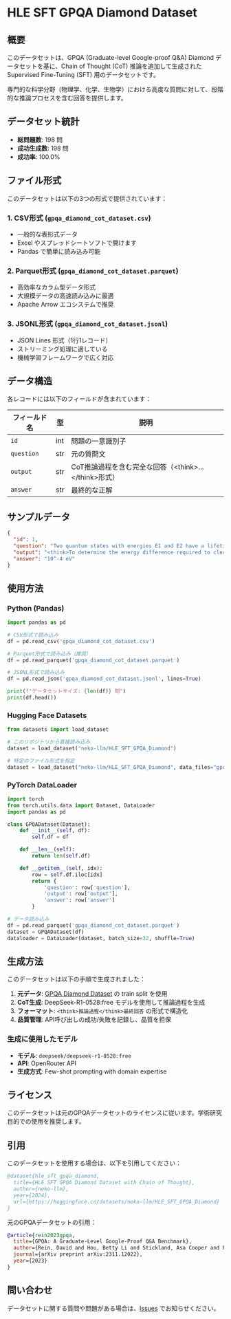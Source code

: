# HLE SFT GPQA Diamond Dataset

## 概要

このデータセットは、GPQA (Graduate-level Google-proof Q&A) Diamond データセットを基に、Chain of Thought (CoT) 推論を追加して生成されたSupervised Fine-Tuning (SFT) 用のデータセットです。

専門的な科学分野（物理学、化学、生物学）における高度な質問に対して、段階的な推論プロセスを含む回答を提供します。

## データセット統計

- **総問題数**: 198 問
- **成功生成数**: 198 問
- **成功率**: 100.0%

## ファイル形式

このデータセットは以下の3つの形式で提供されています：

### 1. CSV形式 (`gpqa_diamond_cot_dataset.csv`)
- 一般的な表形式データ
- Excel やスプレッドシートソフトで開けます
- Pandas で簡単に読み込み可能

### 2. Parquet形式 (`gpqa_diamond_cot_dataset.parquet`)
- 高効率なカラム型データ形式
- 大規模データの高速読み込みに最適
- Apache Arrow エコシステムで推奨

### 3. JSONL形式 (`gpqa_diamond_cot_dataset.jsonl`)
- JSON Lines 形式（1行1レコード）
- ストリーミング処理に適している
- 機械学習フレームワークで広く対応

## データ構造

各レコードには以下のフィールドが含まれています：

| フィールド名 | 型 | 説明 |
|-------------|----|----|
| `id` | int | 問題の一意識別子 |
| `question` | str | 元の質問文 |
| `output` | str | CoT推論過程を含む完全な回答（&lt;think&gt;...&lt;/think&gt;形式） |
| `answer` | str | 最終的な正解 |

## サンプルデータ

```json
{
  "id": 1,
  "question": "Two quantum states with energies E1 and E2 have a lifetime of 10^-9 sec and 10^-8 sec, respectively. We want to clearly distinguish these two energy levels. Which one of the following options could be their energy difference so that they can be clearly resolved?\n",
  "output": "<think>To determine the energy difference required to clearly distinguish the two quantum states with energies \\(E_1\\) and \\(E_2\\), and lifetimes \\(\\tau_1 = 10^{-9}\\) sec and \\(\\tau_2 = 10^{-8}\\) sec, we use the time-energy uncertainty principle. This principle relates the uncertainty in energy (\\(\\Delta E\\)) of a state to its lifetime (\\(\\Delta t = \\tau\\)) via \\(\\Delta E \\cdot \\tau \\geq \\hbar / 2\\), where \\(\\hbar\\) is the reduced Planck's constant (\\(\\hbar \\approx 6.582 \\times 10^{-16}\\) eV·s).\n\n1. **Calculate the energy uncertainty for state 1**:\n   - \\(\\tau_1 = 10^{-9}\\) sec\n   - \\(\\Delta E_1 = \\frac{\\hbar}{2 \\tau_1} = \\frac{6.582 \\times 10^{-16} \\text{ eV·s}}{2 \\times 10^{-9} \\text{ s}} = 3.291 \\times 10^{-7}\\) eV \\(\\approx 3.3 \\times 10^{-7}\\) eV\n\n2. **Calculate the energy uncertainty for state 2**:\n   - \\(\\tau_2 = 10^{-8}\\) sec\n   - \\(\\Delta E_2 = \\frac{\\hbar}{2 \\tau_2} = \\frac{6.582 \\times 10^{-16} \\text{ eV·s}}{2 \\times 10^{-8} \\text{ s}} = 3.291 \\times 10^{-8}\\) eV \\(\\approx 3.3 \\times 10^{-8}\\) eV\n\n3. **Determine the resolvability condition**:\n   - The energy levels are resolvable if their energy difference \\(\\Delta E\\) is significantly greater than the largest uncertainty to avoid overlap. Here, \\(\\Delta E_1 = 3.3 \\times 10^{-7}\\) eV (larger than \\(\\Delta E_2\\)).\n   - Thus, \\(\\Delta E \\gg 3.3 \\times 10^{-7}\\) eV, indicating a need for a separation much larger than \\(\\sim 10^{-7}\\) eV.\n\n4. **Evaluate the options**:\n   - Among typical options (e.g., \\(10^{-4}\\) eV, \\(10^{-7}\\) eV, \\(10^{-8}\\) eV), \\(10^{-4}\\) eV is compared to \\(3.3 \\times 10^{-7}\\) eV:\n     - \\(10^{-4} \\text{ eV} / 3.3 \\times 10^{-7} \\text{ eV} \\approx 303\\), meaning \\(10^{-4}\\) eV is over 300 times larger.\n     - This satisfies \\(\\Delta E \\gg 10^{-7}\\) eV, ensuring clear resolution.\n\n**Conclusion**: The energy difference must be significantly greater than \\(10^{-7}\\) eV, making \\(10^{-4}\\) eV the appropriate choice. This aligns with the principle that the peak separation should exceed the uncertainty for resolvability. Note that a typo in the explanation (using \\(\\tau_2 = 10^{-11}\\) s incorrectly) does not affect the outcome for the given problem. The correct lifetimes (\\(\\tau_1 = 10^{-9}\\) s, \\(\\tau_2 = 10^{-8}\\) s) yield the answer \\(10^{-4}\\) eV. \n\n**Answer**: \\(10^{-4}\\) eV</think>10^-4 eV",
  "answer": "10^-4 eV"
}
```

## 使用方法

### Python (Pandas)

```python
import pandas as pd

# CSV形式で読み込み
df = pd.read_csv('gpqa_diamond_cot_dataset.csv')

# Parquet形式で読み込み（推奨）
df = pd.read_parquet('gpqa_diamond_cot_dataset.parquet')

# JSONL形式で読み込み
df = pd.read_json('gpqa_diamond_cot_dataset.jsonl', lines=True)

print(f"データセットサイズ: {len(df)} 問")
print(df.head())
```

### Hugging Face Datasets

```python
from datasets import load_dataset

# このリポジトリから直接読み込み
dataset = load_dataset("neko-llm/HLE_SFT_GPQA_Diamond")

# 特定のファイル形式を指定
dataset = load_dataset("neko-llm/HLE_SFT_GPQA_Diamond", data_files="gpqa_diamond_cot_dataset.parquet")
```

### PyTorch DataLoader

```python
import torch
from torch.utils.data import Dataset, DataLoader
import pandas as pd

class GPQADataset(Dataset):
    def __init__(self, df):
        self.df = df

    def __len__(self):
        return len(self.df)

    def __getitem__(self, idx):
        row = self.df.iloc[idx]
        return {
            'question': row['question'],
            'output': row['output'],
            'answer': row['answer']
        }

# データ読み込み
df = pd.read_parquet('gpqa_diamond_cot_dataset.parquet')
dataset = GPQADataset(df)
dataloader = DataLoader(dataset, batch_size=32, shuffle=True)
```

## 生成方法

このデータセットは以下の手順で生成されました：

1. **元データ**: [GPQA Diamond Dataset](https://huggingface.co/datasets/Idavidrein/gpqa) の train split を使用
2. **CoT生成**: DeepSeek-R1-0528:free モデルを使用して推論過程を生成
3. **フォーマット**: `<think>推論過程</think>最終回答` の形式で構造化
4. **品質管理**: API呼び出しの成功/失敗を記録し、品質を担保

### 生成に使用したモデル
- **モデル**: `deepseek/deepseek-r1-0528:free`
- **API**: OpenRouter API
- **生成方式**: Few-shot prompting with domain expertise

## ライセンス

このデータセットは元のGPQAデータセットのライセンスに従います。学術研究目的での使用を推奨します。

## 引用

このデータセットを使用する場合は、以下を引用してください：

```bibtex
@dataset{hle_sft_gpqa_diamond,
  title={HLE SFT GPQA Diamond Dataset with Chain of Thought},
  author={neko-llm},
  year={2024},
  url={https://huggingface.co/datasets/neko-llm/HLE_SFT_GPQA_Diamond}
}
```

元のGPQAデータセットの引用：
```bibtex
@article{rein2023gpqa,
  title={GPQA: A Graduate-Level Google-Proof Q&A Benchmark},
  author={Rein, David and Hou, Betty Li and Stickland, Asa Cooper and Petty, Jackson and Pang, Richard Yuanzhe and Dirani, Julien and Michael, Julian and Bowman, Samuel R},
  journal={arXiv preprint arXiv:2311.12022},
  year={2023}
}
```

## 問い合わせ

データセットに関する質問や問題がある場合は、[Issues](https://huggingface.co/datasets/neko-llm/HLE_SFT_GPQA_Diamond/discussions) でお知らせください。
